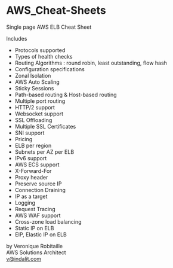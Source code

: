 # AWS_Cheat-Sheets
Single page AWS ELB Cheat Sheet

Includes
* Protocols supported 
* Types of health checks 
* Routing Algorithms : round robin, least outstanding, flow hash
* Configuration specifications
* Zonal Isolation
* AWS Auto Scaling
* Sticky Sessions
* Path-based routing & Host-based routing
* Multiple port routing
* HTTP/2 support
* Websocket support
* SSL Offloading
* Multiple SSL Certificates
* SNI support
* Pricing
* ELB per region
* Subnets per AZ per ELB
* IPv6 support
* AWS ECS support
* X-Forward-For
* Proxy header
* Preserve source IP
* Connection Draining
* IP as a target
* Logging
* Request Tracing
* AWS WAF support
* Cross-zone load balancing
* Static IP on ELB
* EIP, Elastic IP on ELB

by Veronique Robitaille  
AWS Solutions Architect  
v@indalit.com  